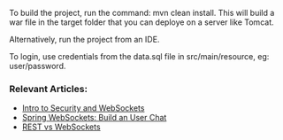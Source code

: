To build the project, run the command: mvn clean install. This will build a war file in the target folder that you can deploye on a server like Tomcat.

Alternatively, run the project from an IDE.

To login, use credentials from the data.sql file in src/main/resource, eg: user/password.


### Relevant Articles: 
- [Intro to Security and WebSockets](http://www.baeldung.com/spring-security-websockets)
- [Spring WebSockets: Build an User Chat](https://www.baeldung.com/spring-websockets-send-message-to-user)
- [REST vs WebSockets](https://www.baeldung.com/rest-vs-websockets)
